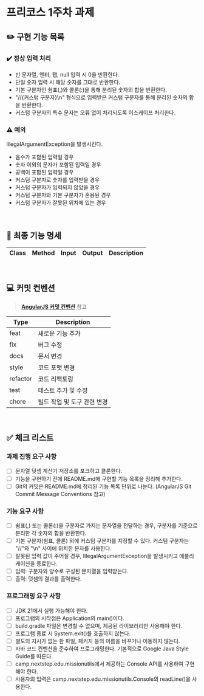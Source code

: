 # 프리코스 1주차 과제

## ✏️ 구현 기능 목록

### ✔️ 정상 입력 처리

- 빈 문자열, 엔터, 탭, null 입력 시 0을 반환한다.
- 단일 숫자 입력 시 해당 숫자를 그대로 반환한다.
- 기본 구분자인 쉼표(,)와 콜론(:)을 통해 분리된 숫자의 합을 반환한다.
- "//{커스텀 구분자}\n" 형식으로 입력받은 커스텀 구분자룰 통해 분리된 숫자의 합을 반환한다.
- 커스텀 구분자의 특수 문자는 오류 없이 처리되도록 이스케이프 처리한다.

### ⚠️ 예외

IllegalArgumentException을 발생시킨다.

- 음수가 포함된 입력일 경우
- 숫자 이외의 문자가 포함된 입력일 경우
- 공백이 포함된 입력일 경우
- 커스텀 구분자로 숫자를 입력받을 경우
- 커스텀 구분자가 입력되지 않았을 경우
- 커스텀 구분자와 기본 구분자가 혼용된 경우
- 커스텀 구분자가 잘못된 위치에 있는 경우

<br>

## 📌 최종 기능 명세

| Class | Method | Input | Output | Description |
|-------|--------|-------|--------|-------------|

<br>

## 💻 커밋 컨벤션

> [**AngularJS 커밋 컨벤션**](https://gist.github.com/stephenparish/9941e89d80e2bc58a153) 참고

| Type     | Description      |
|----------|------------------|
| feat     | 새로운 기능 추가        |
| fix      | 버그 수정            |
| docs     | 문서 변경            |
| style    | 코드 포맷 변경         |
| refactor | 코드 리팩토링          |
| test     | 테스트 추가 및 수정      |
| chore    | 빌드 작업 및 도구 관련 변경 |

<br>

## ✅ 체크 리스트

### 과제 진행 요구 사항

- [ ] 문자열 덧셈 계산기 저장소를 포크하고 클론한다.
- [ ] 기능을 구현하기 전에 README.md에 구현할 기능 목록을 정리해 추가한다.
- [ ] Git의 커밋은 README.md에 정리된 기능 목록 단위로 나눈다. (AngularJS Git Commit Message Conventions 참고)

### 기능 요구 사항

- [ ] 쉼표(,) 또는 콜론(:)을 구분자로 가지는 문자열을 전달하는 경우, 구분자를 기준으로 분리한 각 숫자의 합을 반환한다.
- [ ] 기본 구분자(쉼표, 콜론) 외에 커스텀 구분자를 지정할 수 있다. 커스텀 구분자는 "//"와 "\n" 사이에 위치한 문자를 사용한다.
- [ ] 잘못된 입력 값이 주어질 경우, IllegalArgumentException을 발생시키고 애플리케이션을 종료한다.
- [ ] 입력: 구분자와 양수로 구성된 문자열을 입력받는다.
- [ ] 출력: 덧셈의 결과를 출력한다.

### 프로그래밍 요구 사항

- [ ] JDK 21에서 실행 가능해야 한다.
- [ ] 프로그램의 시작점은 Application의 main()이다.
- [ ] build.gradle 파일은 변경할 수 없으며, 제공된 라이브러리만 사용해야 한다.
- [ ] 프로그램 종료 시 System.exit()를 호출하지 않는다.
- [ ] 별도의 지시가 없는 한 파일, 패키지 등의 이름을 바꾸거나 이동하지 않는다.
- [ ] 자바 코드 컨벤션을 준수하여 프로그래밍한다. 기본적으로 Google Java Style Guide를 따른다.
- [ ] camp.nextstep.edu.missionutils에서 제공하는 Console API를 사용하여 구현해야 한다.
- [ ] 사용자의 입력은 camp.nextstep.edu.missionutils.Console의 readLine()을 사용한다.
